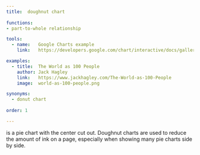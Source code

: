 ```yaml
---
title:  doughnut chart
  
functions:
- part-to-whole relationship

tools:
  - name:   Google Charts example
    link:   https://developers.google.com/chart/interactive/docs/gallery/piechart#making-a-donut-chart

examples:
  - title:  The World as 100 People
    author: Jack Hagley
    link:   https://www.jackhagley.com/The-World-as-100-People
    image:  world-as-100-people.png

synonyms:
  - donut chart
  
order: 1

---
```


is a pie chart with the center cut out. Doughnut charts are used to reduce the amount of ink on a page, especially when showing many pie charts side by side.

<!--more-->
